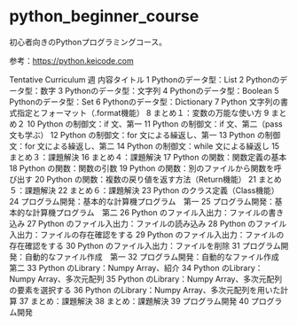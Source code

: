 # python_beginner_course
初心者向きのPythonプログラミングコース。

参考：https://python.keicode.com 

Tentative Curriculum
週	内容タイトル
1	Pythonのデータ型：List
2	Pythonのデータ型：数字
3	Pythonのデータ型：文字列
4	Pythonのデータ型：Boolean
5	Pythonのデータ型：Set
6	Pythonのデータ型：Dictionary
7	Python 文字列の書式指定とフォーマット（.format機能）
8	まとめ１：変数の万能な使い方
9	まとめ２
10	Python の制御文：if 文、第一
11	Python の制御文：if 文、第二（pass文も学ぶ）
12	Python の制御文：for 文による繰返し、第一
13	Python の制御文：for 文による繰返し、第二
14	Python の制御文：while 文による繰返し
15	まとめ３：課題解決
16	まとめ４：課題解決
17	Python の関数：関数定義の基本
18	Python の関数：関数の引数
19	Python の関数：別のファイルから関数を呼び出す
20	Python の関数：複数の戻り値を返す方法（Return機能）
21	まとめ５：課題解決
22	まとめ６：課題解決
23	Python のクラス定義（Class機能）
24	プログラム開発：基本的な計算機プログラム　第一
25	プログラム開発：基本的な計算機プログラム　第二
26	Python のファイル入出力：ファイルの書き込み
27	Python のファイル入出力：ファイルの読み込み
28	Python のファイル入出力：ファイルの存在確認をする
29	Python のファイル入出力：ファイルの存在確認をする
30	Python のファイル入出力：ファイルを削除
31	プログラム開発：自動的なファイル作成　第一
32	プログラム開発：自動的なファイル作成　第二
33	Python のLibrary：Numpy Array、紹介
34	Python のLibrary：Numpy Array、多次元配列
35	Python のLibrary：Numpy Array、多次元配列の要素を選択する
36	Python のLibrary：Numpy Array、多次元配列を用いた計算
37	まとめ：課題解決
38	まとめ：課題解決
39	プログラム開発
40	プログラム開発
